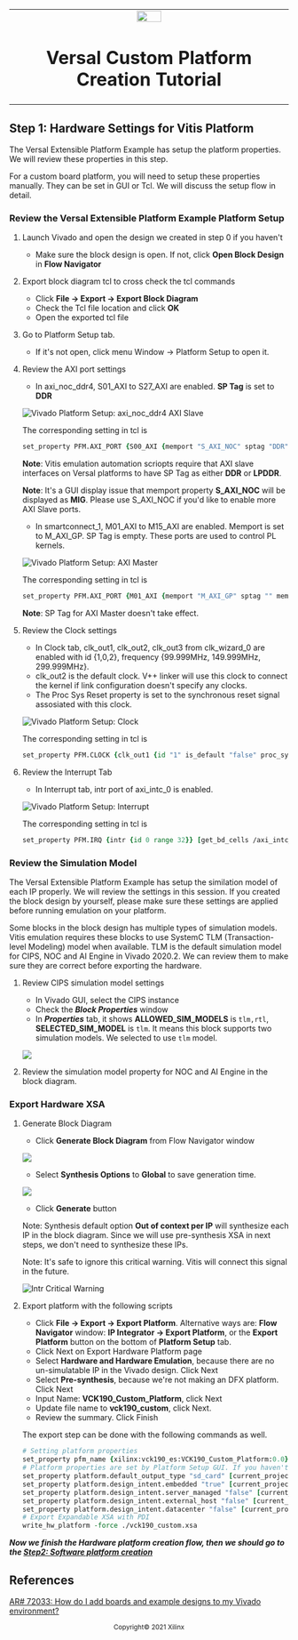 <!-- 
# Copyright 2020 Xilinx Inc.
# 
# Licensed under the Apache License, Version 2.0 (the "License");
# you may not use this file except in compliance with the License.
# You may obtain a copy of the License at
#
#     http://www.apache.org/licenses/LICENSE-2.0
#
# Unless required by applicable law or agreed to in writing, software
# distributed under the License is distributed on an "AS IS" BASIS,
# WITHOUT WARRANTIES OR CONDITIONS OF ANY KIND, either express or implied.
# See the License for the specific language governing permissions and
# limitations under the License.
-->


<table width="100%">
 <tr width="100%">
    <td align="center"><img src="https://www.xilinx.com/content/dam/xilinx/imgs/press/media-kits/corporate/xilinx-logo.png" width="30%"/><h1>Versal Custom Platform Creation Tutorial</h1>
    </td>
 </tr>
</table>

## Step 1: Hardware Settings for Vitis Platform

The Versal Extensible Platform Example has setup the platform properties. We will review these properties in this step.

For a custom board platform, you will need to setup these properties manually. They can be set in GUI or Tcl. We will discuss the setup flow in detail.


### Review the Versal Extensible Platform Example Platform Setup

1. Launch Vivado and open the design we created in step 0 if you haven't

   - Make sure the block design is open. If not, click **Open Block Design** in **Flow Navigator**

2. Export block diagram tcl to cross check the tcl commands

   - Click **File -> Export -> Export Block Diagram**
   - Check the Tcl file location and click **OK**
   - Open the exported tcl file

2. Go to Platform Setup tab. 

   - If it's not open, click menu Window -> Platform Setup to open it.

3. Review the AXI port settings

   - In axi_noc_ddr4, S01_AXI to S27_AXI are enabled. **SP Tag** is set to **DDR**

   ![Vivado Platform Setup: axi_noc_ddr4 AXI Slave](images/step1/vivado_platform_setup.png)

   The corresponding setting in tcl is

   ```tcl
   set_property PFM.AXI_PORT {S00_AXI {memport "S_AXI_NOC" sptag "DDR"} S01_AXI {memport "S_AXI_NOC" sptag "DDR"} S02_AXI {memport "S_AXI_NOC" sptag "DDR"} S03_AXI {memport "S_AXI_NOC" sptag "DDR"} S04_AXI {memport "S_AXI_NOC" sptag "DDR"} S05_AXI {memport "S_AXI_NOC" sptag "DDR"} S06_AXI {memport "S_AXI_NOC" sptag "DDR"} S07_AXI {memport "S_AXI_NOC" sptag "DDR"} S08_AXI {memport "S_AXI_NOC" sptag "DDR"} S09_AXI {memport "S_AXI_NOC" sptag "DDR"} S10_AXI {memport "S_AXI_NOC" sptag "DDR"} S11_AXI {memport "S_AXI_NOC" sptag "DDR"} S12_AXI {memport "S_AXI_NOC" sptag "DDR"} S13_AXI {memport "S_AXI_NOC" sptag "DDR"} S14_AXI {memport "S_AXI_NOC" sptag "DDR"} S15_AXI {memport "S_AXI_NOC" sptag "DDR"} S16_AXI {memport "S_AXI_NOC" sptag "DDR"} S17_AXI {memport "S_AXI_NOC" sptag "DDR"} S18_AXI {memport "S_AXI_NOC" sptag "DDR"} S19_AXI {memport "S_AXI_NOC" sptag "DDR"} S20_AXI {memport "S_AXI_NOC" sptag "DDR"} S21_AXI {memport "S_AXI_NOC" sptag "DDR"} S22_AXI {memport "S_AXI_NOC" sptag "DDR"} S23_AXI {memport "S_AXI_NOC" sptag "DDR"} S24_AXI {memport "S_AXI_NOC" sptag "DDR"} S25_AXI {memport "S_AXI_NOC" sptag "DDR"} S26_AXI {memport "S_AXI_NOC" sptag "DDR"} S27_AXI {memport "S_AXI_NOC" sptag "DDR"}} [get_bd_cells /axi_noc_ddr4]
   ```

   **Note**: Vitis emulation automation scriopts require that AXI slave interfaces on Versal platforms to have SP Tag as either **DDR** or **LPDDR**. 

   **Note**: It's a GUI display issue that memport property **S_AXI_NOC** will be displayed as **MIG**. Please use S_AXI_NOC if you'd like to enable more AXI Slave ports.

   - In smartconnect_1, M01_AXI to M15_AXI are enabled. Memport is set to M_AXI_GP. SP Tag is empty. These ports are used to control PL kernels.

   ![Vivado Platform Setup: AXI Master](images/step1/vivado_platform_setup_axi_master.png)

   The corresponding setting in tcl is

   ```tcl
   set_property PFM.AXI_PORT {M01_AXI {memport "M_AXI_GP" sptag "" memory ""} M02_AXI {memport "M_AXI_GP" sptag "" memory ""} M03_AXI {memport "M_AXI_GP" sptag "" memory ""} M04_AXI {memport "M_AXI_GP" sptag "" memory ""} M05_AXI {memport "M_AXI_GP" sptag "" memory ""} M06_AXI {memport "M_AXI_GP" sptag "" memory ""} M07_AXI {memport "M_AXI_GP" sptag "" memory ""} M08_AXI {memport "M_AXI_GP" sptag "" memory ""} M09_AXI {memport "M_AXI_GP" sptag "" memory ""} M10_AXI {memport "M_AXI_GP" sptag "" memory ""} M11_AXI {memport "M_AXI_GP" sptag "" memory ""} M12_AXI {memport "M_AXI_GP" sptag "" memory ""} M13_AXI {memport "M_AXI_GP" sptag "" memory ""} M14_AXI {memport "M_AXI_GP" sptag "" memory ""} M15_AXI {memport "M_AXI_GP" sptag "" memory ""}} [get_bd_cells /smartconnect_1]
   ```

   **Note**: SP Tag for AXI Master doesn't take effect.

4. Review the Clock settings

   - In Clock tab, clk_out1, clk_out2, clk_out3 from clk_wizard_0 are enabled with id {1,0,2}, frequency {99.999MHz, 149.999MHz, 299.999MHz}.
   - clk_out2 is the default clock. V++ linker will use this clock to connect the kernel if link configuration doesn't specify any clocks.
   - The Proc Sys Reset property is set to the synchronous reset signal assosiated with this clock.

   ![Vivado Platform Setup: Clock](./images/step1/vivado_platform_setup_clock.png)

   The corresponding setting in tcl is

   ```tcl
   set_property PFM.CLOCK {clk_out1 {id "1" is_default "false" proc_sys_reset "proc_sys_reset_0" status "fixed"} clk_out2 {id "0" is_default "true" proc_sys_reset "/proc_sys_reset_1" status "fixed"} clk_out3 {id "2" is_default "false" proc_sys_reset "/proc_sys_reset_2" status "fixed"}} [get_bd_cells /clk_wizard_0]
   ```


5. Review the Interrupt Tab

   - In Interrupt tab, intr port of axi_intc_0 is enabled.

   ![Vivado Platform Setup: Interrupt](./images/step1/vivado_platform_setup_irq.png)

   The corresponding setting in tcl is

   ```tcl
   set_property PFM.IRQ {intr {id 0 range 32}} [get_bd_cells /axi_intc_0]
   ```



### Review the Simulation Model

The Versal Extensible Platform Example has setup the similation model of each IP properly. We will review the settings in this session. If you created the block design by yourself, please make sure these settings are applied before running emulation on your platform.

Some blocks in the block design has multiple types of simulation models. Vitis emulation requires these blocks to use SystemC TLM (Transaction-level Modeling) model when available. TLM is the default simulation model for CIPS, NOC and AI Engine in Vivado 2020.2. We can review them to make sure they are correct before exporting the hardware.

1. Review CIPS simulation model settings

   - In Vivado GUI, select the CIPS instance
   - Check the ***Block Properties*** window
   - In ***Properties*** tab, it shows **ALLOWED_SIM_MODELS** is `tlm,rtl`, **SELECTED_SIM_MODEL** is `tlm`. It means this block supports two simulation models. We selected to use `tlm` model.

   ![](./images/step1/vivado_cips_tlm.png)

2. Review the simulation model property for NOC and AI Engine in the block diagram.



### Export Hardware XSA


1. Generate Block Diagram

   - Click **Generate Block Diagram** from Flow Navigator window

   ![](images/step1/vivado_generate_bd.png)

   - Select **Synthesis Options** to **Global** to save generation time. 

   ![](images/step1/vivado_generate_bd_global.png)

   - Click **Generate** button

   Note: Synthesis default option **Out of context per IP** will synthesize each IP in the block diagram. Since we will use pre-synthesis XSA in next steps, we don't need to synthesize these IPs.

   Note: It's safe to ignore this critical warning. Vitis will connect this signal in the future.

   ![Intr Critical Warning ](images/step1/vivado_bd_critical_warning.png)



2. Export platform with the following scripts

   - Click **File -> Export -> Export Platform**. Alternative ways are: **Flow Navigator** window: **IP Integrator -> Export Platform**, or the **Export Platform** button on the bottom of **Platform Setup** tab.
   - Click Next on Export Hardware Platform page
   - Select **Hardware and Hardware Emulation**, because there are no un-simulatable IP in the Vivado design. Click Next
   - Select **Pre-synthesis**, because we're not making an DFX platform. Click Next
   - Input Name: **VCK190_Custom_Platform**, click Next
   - Update file name to **vck190_custom**, click Next.
   - Review the summary. Click Finish


   The export step can be done with the following commands as well.

   ```tcl
   # Setting platform properties
   set_property pfm_name {xilinx:vck190_es:VCK190_Custom_Platform:0.0} [get_files -norecurse *.bd]
   # Platform properties are set by Platform Setup GUI. If you haven't used Platform Setup GUI, please setup these properties manually.
   set_property platform.default_output_type "sd_card" [current_project]
   set_property platform.design_intent.embedded "true" [current_project]
   set_property platform.design_intent.server_managed "false" [current_project]
   set_property platform.design_intent.external_host "false" [current_project]
   set_property platform.design_intent.datacenter "false" [current_project]
   # Export Expandable XSA with PDI
   write_hw_platform -force ./vck190_custom.xsa
   ```

***Now we finish the Hardware platform creation flow, then we should go to the [Step2: Software platform creation](./step2.md)***


   

## References

[AR# 72033: How do I add boards and example designs to my Vivado environment?](https://www.xilinx.com/support/answers/72033.html)

<p align="center"><sup>Copyright&copy; 2021 Xilinx</sup></p>
